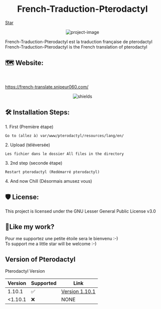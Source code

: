 <h1 align="center" id="title">French-Traduction-Pterodactyl</h1>
<!-- Place this tag where you want the button to render. -->
<a class="github-button" href="https://github.com/Snipeur060/Pterodactyl-French-Traduction" data-icon="octicon-star" data-size="large" data-show-count="true" aria-label="Star Snipeur060/Pterodactyl-French-Traduction on GitHub">Star</a>
<p align="center"><img src="https://socialify.git.ci/Snipeur060/French-Traduction-Pterodactyl/image?description=1&amp;descriptionEditable=Ajout%20de%20la%20traduction%20fran%C3%A7aise%20au%20Panel%20Pterodactyl%20(Fini%20%C3%A0%20100%25)&amp;font=Source%20Code%20Pro&amp;forks=1&amp;language=1&amp;name=1&amp;owner=1&amp;pattern=Circuit%20Board&amp;stargazers=1&amp;theme=Dark" alt="project-image"></p>

<p id="description">French-Traduction-Pterodactyl est la traduction française de pterodactyl French-Traduction-Pterodactyl is the French translation of pterodactyl</p>
<h2> 🗺 Website:</h2><br>

https://french-translate.snipeur060.com/ <br>

<p align="center"><img src="https://img.shields.io/badge/PHP-white?style=for-the-badge&amp;logo=php&amp;logoColor=blue" alt="shields"></p>

<h2>🛠️ Installation Steps:</h2>

<p>1. First (Première étape)</p>

```
Go to (allez à) var/www/pterodactyl/resources/lang/en/
```

<p>2. Upload (téléversée)</p>

```
Les fichier dans le dossier All files in the directory
```

<p>3. 2nd step (seconde étape)</p>

```
Restart pterodactyl (Redémarré pterodactyl)
```

<p>4. And now Chill (Désormais amusez vous)</p>

<h2>🛡️ License:</h2>

This project is licensed under the GNU Lesser General Public License v3.0

<h2>💖Like my work?</h2>

Pour me supportez une petite étoile sera le bienvenu :-)  
To support me a little star will be welcome :-)

<h2>Version of Pterodactyl</h2>
Pterodactyl Version

| Version | Supported          | Link |
| ------- | ------------------ | ---------------- |  
| 1.10.1   | :white_check_mark: |[Version 1.10.1](https://github.com/Snipeur060/Pterodactyl-French-Traduction/releases/tag/1.10.1)|
| <1.10.1   | :x:                | NONE |

